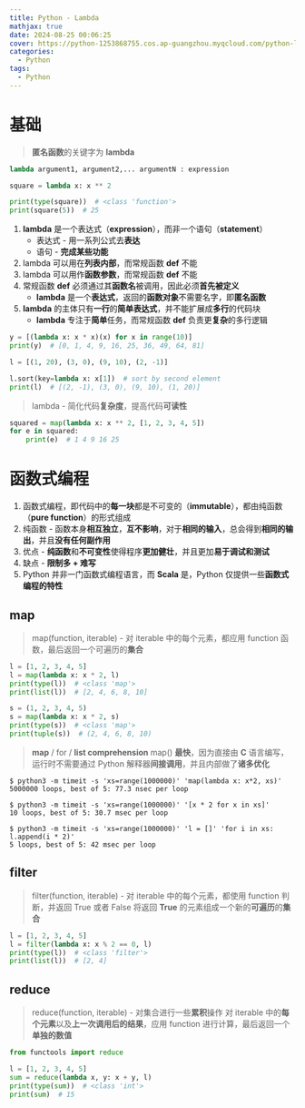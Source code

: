 ```yaml
---
title: Python - Lambda
mathjax: true
date: 2024-08-25 00:06:25
cover: https://python-1253868755.cos.ap-guangzhou.myqcloud.com/python-lambda.png
categories:
  - Python
tags:
  - Python
---
```


# 基础

> **匿名函数**的关键字为 **lambda**

```python
lambda argument1, argument2,... argumentN : expression
```

```python
square = lambda x: x ** 2

print(type(square))  # <class 'function'>
print(square(5))  # 25
```

<!-- more -->

1. **lambda** 是一个表达式（**expression**），而非一个语句（**statement**）
   - 表达式 - 用一系列公式去**表达**
   - 语句 - **完成某些功能**
2. lambda 可以用在**列表内部**，而常规函数 **def** 不能
3. lambda 可以用作**函数参数**，而常规函数 **def** 不能
4. 常规函数 **def** 必须通过其**函数名**被调用，因此必须**首先被定义**
   - **lambda** 是一个**表达式**，返回的**函数对象**不需要名字，即**匿名函数**
5. **lambda** 的主体只有**一行**的**简单表达式**，并不能扩展成**多行**的代码块
   - **lambda** 专注于**简单**任务，而常规函数 **def** 负责更**复杂**的多行逻辑

```python
y = [(lambda x: x * x)(x) for x in range(10)]
print(y)  # [0, 1, 4, 9, 16, 25, 36, 49, 64, 81]
```

```python
l = [(1, 20), (3, 0), (9, 10), (2, -1)]

l.sort(key=lambda x: x[1])  # sort by second element
print(l)  # [(2, -1), (3, 0), (9, 10), (1, 20)]
```

> lambda  - 简化代码**复杂度**，提高代码**可读性**

```python
squared = map(lambda x: x ** 2, [1, 2, 3, 4, 5])
for e in squared:
    print(e)  # 1 4 9 16 25
```

# 函数式编程

1. 函数式编程，即代码中的**每一块**都是不可变的（**immutable**），都由纯函数（**pure function**）的形式组成
2. 纯函数 - 函数本身**相互独立**，**互不影响**，对于**相同的输入**，总会得到**相同的输出**，并且**没有任何副作用**
3. 优点 - **纯函数**和**不可变性**使得程序**更加健壮**，并且更加**易于调试和测试**
4. 缺点 - **限制多 + 难写**
5. Python 并非一门函数式编程语言，而 **Scala** 是，Python 仅提供一些**函数式编程的特性**

## map

> map(function, iterable) - 对 iterable 中的每个元素，都应用 function 函数，最后返回一个可遍历的**集合**

```python
l = [1, 2, 3, 4, 5]
l = map(lambda x: x * 2, l)
print(type(l))  # <class 'map'>
print(list(l))  # [2, 4, 6, 8, 10]

s = (1, 2, 3, 4, 5)
s = map(lambda x: x * 2, s)
print(type(s))  # <class 'map'>
print(tuple(s))  # (2, 4, 6, 8, 10)
```

> **map** / for / **list comprehension**
> map() **最快**，因为直接由 **C** 语言编写，运行时不需要通过 Python 解释器**间接调用**，并且内部做了**诸多优化**

```
$ python3 -m timeit -s 'xs=range(1000000)' 'map(lambda x: x*2, xs)'
5000000 loops, best of 5: 77.3 nsec per loop

$ python3 -m timeit -s 'xs=range(1000000)' '[x * 2 for x in xs]'
10 loops, best of 5: 30.7 msec per loop

$ python3 -m timeit -s 'xs=range(1000000)' 'l = []' 'for i in xs: l.append(i * 2)'
5 loops, best of 5: 42 msec per loop
```

## filter

> filter(function, iterable) - 对 iterable 中的每个元素，都使用 function 判断，并返回 True 或者 False
> 将返回 **True** 的元素组成一个新的**可遍历**的**集合**

```python
l = [1, 2, 3, 4, 5]
l = filter(lambda x: x % 2 == 0, l)
print(type(l))  # <class 'filter'>
print(list(l))  # [2, 4]
```

## reduce

> reduce(function, iterable) - 对集合进行一些**累积**操作
> 对 iterable 中的**每个元素**以及**上一次调用后的结果**，应用 function 进行计算，最后返回一个**单独的数值**

```python
from functools import reduce

l = [1, 2, 3, 4, 5]
sum = reduce(lambda x, y: x + y, l)
print(type(sum))  # <class 'int'>
print(sum)  # 15
```



